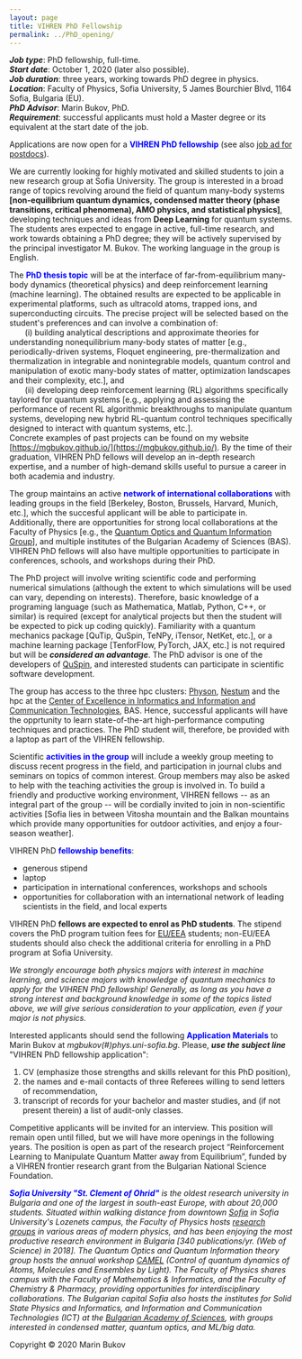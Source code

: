 ```yaml
---
layout: page
title: VIHREN PhD Fellowship
permalink: ../PhD_opening/
---
```


***Job type***: PhD fellowship, full-time. <br/>
***Start date***: October 1, 2020 (later also possible). <br/>
***Job duration***: three years, working towards PhD degree in physics. <br/>
***Location***: Faculty of Physics, Sofia University, 5 James Bourchier Blvd, 1164 Sofia, Bulgaria (EU). <br/>
***PhD Advisor***: Marin Bukov, PhD. <br/>
***Requirement***: successful applicants must hold a Master degree or its equivalent at the start date of the job.


Applications are now open for a <span style="color:blue">**VIHREN PhD fellowship**</span> (see also [job ad for postdocs]( {{site.baseurl}}/postdoc_opening/)).



We are currently looking for highly motivated and skilled students to join a new research group at Sofia University. The group is interested in a broad range of topics revolving around the field of quantum many-body systems **[non-equilibrium quantum dynamics, condensed matter theory (phase transitions, critical phenomena), AMO physics, and statistical physics]**, developing techniques and ideas from **Deep Learning** for quantum systems. The students ares expected to engage in active, full-time research, and work towards obtaining a PhD degree; they will be actively supervised by the principal investigator M. Bukov. The working language in the group is English.


The <span style="color:blue">**PhD thesis topic**</span> will be at the interface of far-from-equilibrium many-body dynamics (theoretical physics) and deep reinforcement learning (machine learning). The obtained results are expected to be applicable in experimental platforms, such as ultracold atoms, trapped ions, and superconducting circuits. The precise project will be selected based on the student's preferences and can involve a combination of: <br/>
&nbsp;&nbsp;&nbsp;&nbsp;&nbsp;&nbsp; (i)   building analytical descriptions and approximate theories for understanding nonequilibrium many-body states of matter [e.g., periodically-driven systems, Floquet engineering, pre-thermalization and thermalization in integrable and nonintegrable models, quantum control and manipulation of exotic many-body states of matter, optimization landscapes and their complexity, etc.], and <br/>
&nbsp;&nbsp;&nbsp;&nbsp;&nbsp;&nbsp; (ii)   developing deep reinforcement learning (RL) algorithms specifically taylored for quantum systems [e.g., applying and assessing the performance of recent RL algorithmic breakthroughs to manipulate quantum systems, developing new hybrid RL-quantum control techniques specifically designed to interact with quantum systems, etc.]. <br/>
Concrete examples of past projects can be found on my website [https://mgbukov.github.io/](https://mgbukov.github.io/). By the time of their graduation, VIHREN PhD fellows will develop an in-depth research expertise, and a number of high-demand skills useful to pursue a career in both academia and industry.

The group maintains an active <span style="color:blue">**network of international collaborations**</span> with leading groups in the field [Berkeley, Boston, Brussels, Harvard, Munich, etc.], which the succesful applicant will be able to participate in. Additionally, there are opportunities for strong local collaborations at the Faculty of Physics [e.g., the [Quantum Optics and Quantum Information Group](http://quantum-bg.org/group/)], and multiple institutes of the Bulgarian Academy of Sciences (BAS). 
VIHREN PhD fellows will also have multiple opportunities to participate in conferences, schools, and workshops during their PhD. 


The PhD project will involve writing scientific code and performing numerical simulations (although the extent to which simulations will be used can vary, depending on interests). Therefore, basic knowledge of a programing language (such as Mathematica, Matlab, Python, C++, or similar) is required (except for analytical projects but then the student will be expected to pick up coding quickly). Familiarity with a quantum mechanics package [QuTip, QuSpin, TeNPy, iTensor, NetKet, etc.], or a machine learning package [TenforFlow, PyTorch, JAX, etc.] is not required but will be ***considered an advantage***. The PhD advisor is one of the developers of [QuSpin](http://weinbe58.github.io/QuSpin/), and interested students can participate in scientific software development. 

The group has access to the three hpc clusters: [Physon](http://physon.phys.uni-sofia.bg/about-physon-en), [Nestum](http://hpc-lab.sofiatech.bg/home/) and the hpc at the [Center of Excellence in Informatics and Information and Communication Technologies](http://ict.acad.bg/?page_id=41 ), BAS. Hence, successful applicants will have the opprtunity to learn state-of-the-art high-performance computing techniques and practices. The PhD student will, therefore, be provided with a laptop as part of the VIHREN fellowship.

Scientific  <span style="color:blue">**activities in the group**</span> will include a weekly group meeting to discuss recent progress in the field, and participation in journal clubs and seminars on topics of common interest. Group members may also be asked to help with the teaching activities the group is involved in. To build a friendly and productive working environment, VIHREN fellows -- as an integral part of the group --  will be cordially invited to join in non-scientific activities [Sofia lies in between Vitosha mountain and the Balkan mountains which provide many opportunities for outdoor activities, and enjoy a four-season weather].


VIHREN PhD <span style="color:blue">**fellowship benefits**</span>:
* generous stipend
* laptop
* participation in international conferences, workshops and schools
* opportunities for collaboration with an international network of leading scientists in the field, and local experts


VIHREN PhD **fellows are expected to enrol as PhD students**. The stipend covers the PhD program tuition fees for [EU/EEA](https://en.wikipedia.org/wiki/European_Economic_Area) students; non-EU/EEA students should also check the additional criteria for enrolling in a PhD program at Sofia University.



*We strongly encourage both physics majors with interest in machine learning, and science majors with knowledge of quantum mechanics to apply for the VIHREN PhD fellowship! Generally, as long as you have a strong interest and background knowledge in some of the topics listed above, we will give serious consideration to your application, even if your major is not physics.*



Interested applicants should send the following <span style="color:blue">**Application Materials**</span> to Marin Bukov at *mgbukov(#)phys.uni-sofia.bg*. Please, ***use the subject line*** "VIHREN PhD fellowship application": <br/>
1) CV (emphasize those strengths and skills relevant for this PhD position), <br/>
2) the names and e-mail contacts of three Referees willing to send letters of recommendation, <br/>
3) transcript of records for your bachelor and master studies, and (if not present therein) a list of audit-only classes. <br/>

Competitive applicants will be invited for an interview. This position will remain open until filled, but we will have more openings in the following years. The position is open as part of the research project “Reinforcement Learning to Manipulate Quantum Matter away from Equilibrium”, funded by a VIHREN frontier research grant from the Bulgarian National Science Foundation.



*<span style="color:blue">**Sofia University "St. Clement of Ohrid"**</span> is the oldest research university in Bulgaria and one of the largest in south-east Europe, with about 20,000 students. Situated within walking distance from downtown [Sofia](https://en.wikipedia.org/wiki/Sofia) in Sofia University's Lozenets campus, the Faculty of Physics hosts [research groups](https://www.uni-sofia.bg/index.php/eng/the_university/faculties/faculty_of_physics2/departments) in various areas of modern physics, and has been enjoying the most productive research environment in Bulgaria [340 publications/yr. (Web of Science) in 2018]. The Quantum Optics and Quantum Information theory group hosts the annual workshop [CAMEL](http://camel16.quantum-bg.org/) (Control of quantum dynamics of Atoms, Molecules and Ensembles by Light). 
The Faculty of Physics shares campus with the Faculty of Mathematics & Informatics, and the Faculty of Chemistry & Pharmacy, providing opportunities for interdisciplinary collaborations. The Bulgarian capital Sofia also hosts the institutes for Solid State Physics and Informatics, and Information and Communication Technologies (ICT) at the [Bulgarian Academy of Sciences](http://www.bas.bg/en/), with groups interested in condensed matter, quantum optics, and ML/big data.* 


Copyright © 2020 Marin Bukov